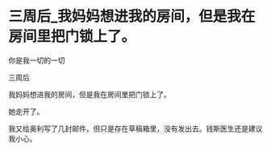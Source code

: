 # 三周后_我妈妈想进我的房间，但是我在房间里把门锁上了。

你是我一切的一切

三周后

我妈妈想进我的房间，但是我在房间里把门锁上了。

她走开了。

我又给奥利写了几封邮件，但只是存在草稿箱里，没有发出去。钱斯医生还是建议我小心。